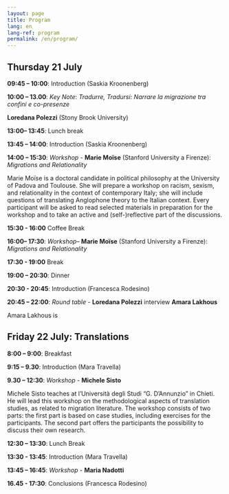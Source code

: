 ```yaml
---
layout: page
title: Program
lang: en
lang-ref: program
permalink: /en/program/
---
```


## **Thursday 21 July**

**09:45 – 10:00**: Introduction (Saskia Kroonenberg)

**10:00 – 13.00**: _Key Note_: _Tradurre, Tradursi: Narrare la migrazione tra confini e co-presenze_

**Loredana Polezzi** (Stony Brook University)

**13:00– 13:45**: Lunch break

**13:45 – 14:00**: Introduction (Saskia Kroonenberg)

**14:00 – 15:30**: _Workshop_ - **Marie Moïse** (Stanford University a Firenze): _Migrations and Relationality_

Marie Moïse is a doctoral candidate in political philosophy at the University of Padova and Toulouse. She will prepare a workshop on racism, sexism, and relationality in the context of contemporary Italy; she will include questions of translating Anglophone theory to the Italian context. Every participant will be asked to read selected materials in preparation for the workshop and to take an active and (self-)reflective part of the discussions.

**15:30 - 16:00** Coffee Break

**16:00– 17:30**: _Workshop_– **Marie Moïse** (Stanford University a Firenze): _Migrations and Relationality_

**17:30 - 19:00** Break

**19:00 – 20:30**: Dinner

**20:30 - 20:45**: Introduction (Francesca Rodesino)

**20:45 – 22:00**: _Round table_ - **Loredana Polezzi** interview **Amara Lakhous**

Amara Lakhous is 


## **Friday 22 July: Translations**

**8:00 – 9:00**: Breakfast

**9:15 – 9.30**: Introduction (Mara Travella)

**9.30 – 12:30**: _Workshop_ - **Michele Sisto**

Michele Sisto teaches at l’Università degli Studi “G. D’Annunzio” in Chieti. He will lead this workshop on the methodological aspects of translation studies, as related to migration literature. The workshop consists of two parts: the first part is based on case studies, including exercises for the participants. The second part offers the participants the possibility to discuss their own research. 

**12:30 – 13:30**: Lunch Break

**13:30 - 13:45**: Introduction (Mara Travella)

**13:45 – 16:45**: _Workshop_ - **Maria Nadotti**

**16.45 - 17:30**: Conclusions (Francesca Rodesino)


